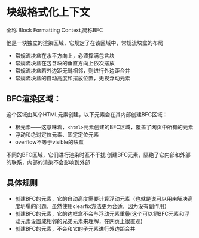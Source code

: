 # 块级格式化上下文 

全称 Block Formatting Context,简称BFC

他是一块独立的渲染区域，它规定了在该区域中，常规流块盒的布局

- 常规流块盒在水平方向上，必须撑满包含块
- 常规流块盒在包含块的垂直方向上依次摆放
- 常规流块盒若外边距无缝相邻，则进行外边距合并
- 常规流块盒的自动高度和摆放位置，无视浮动元素

  
## BFC渲染区域：
这个区域由某个HTML元素创建，以下元素会在其内部创建BFC区域：

- 根元素——这意味着，`<html>`元素创建的BFC区域，覆盖了网页中所有的元素
- 浮动和绝对定位元素、固定定位元素
- overflow不等于visible的块盒


不同的BFC区域，它们进行渲染时互不干扰
创建BFC元素，隔绝了它内部和外部的联系，内部的渲染不会影响到外部

## 具体规则

- 创建BFC的元素，它的自动高度需要计算浮动元素（也就是说可以用来解决高度坍塌的问题，虽然使用clearfix方法更为合适，因为没有副作用）
- 创建BFC的元素，它的边框盒不会与浮动元素重叠(这个可以将BFC元素和浮动元素设置成相邻的兄弟元素来理解，在网页上很直观)
- 创建BFC的元素，不会和它的子元素进行外边距合并

